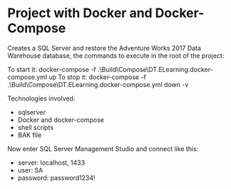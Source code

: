 # Project with Docker and Docker-Compose
Creates a SQL Server and restore the Adventure Works 2017 Data Warehouse database, the commands to execute in the root of the project:
 
To start it: docker-compose -f .\Build\Compose\DT.ELearning.docker-compose.yml up
To stop it: docker-compose -f .\Build\Compose\DT.ELearning.docker-compose.yml down -v

Technologies involved:
- sqlserver
- Docker and docker-compose
- shell scripts
- BAK file

Now enter SQL Server Management Studio and connect like this:
- server: localhost, 1433
- user: SA
- password: password1234!
